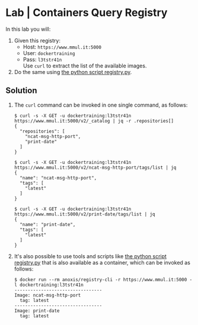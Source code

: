 # Lab | Containers Query Registry

In this lab you will:

1. Given this registry:
   - Host: `https://www.mmul.it:5000`
   - User: `dockertraining`
   - Pass: `l3tstr41n`\
   Use `curl` to extract the list of the available images.
2. Do the same using [the python script registry.py](https://github.com/andrey-pohilko/registry-cli/).

## Solution

1. The `curl` command can be invoked in one single command, as follows:

   ```console
   $ curl -s -X GET -u dockertraining:l3tstr41n https://www.mmul.it:5000/v2/_catalog | jq -r .repositories[]
   {
     "repositories": [
       "ncat-msg-http-port",
       "print-date"
     ]
   }

   $ curl -s -X GET -u dockertraining:l3tstr41n https://www.mmul.it:5000/v2/ncat-msg-http-port/tags/list | jq
   {
     "name": "ncat-msg-http-port",
     "tags": [
       "latest"
     ]
   }

   $ curl -s -X GET -u dockertraining:l3tstr41n https://www.mmul.it:5000/v2/print-date/tags/list | jq
   {
     "name": "print-date",
     "tags": [
       "latest"
     ]
   }
   ```

2. It's also possible to use tools and scripts like [the python script registry.py](https://github.com/andrey-pohilko/registry-cli/)
   that is also available as a container, which can be invoked as follows:

   ```console
   $ docker run --rm anoxis/registry-cli -r https://www.mmul.it:5000 -l dockertraining:l3tstr41n
   ---------------------------------
   Image: ncat-msg-http-port
     tag: latest
   ---------------------------------
   Image: print-date
     tag: latest
   ```
